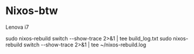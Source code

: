 # Nixos-btw
Lenova i7

sudo nixos-rebuild switch --show-trace 2>&1 | tee build_log.txt
sudo nixos-rebuild switch --show-trace 2>&1 | tee ~/nixos-rebuild.log


